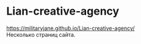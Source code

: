 # Lian-creative-agency
https://militaryjane.github.io/Lian-creative-agency/ <br>
Несколько страниц сайта.
